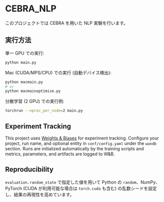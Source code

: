 # CEBRA_NLP

このプロジェクトでは CEBRA を用いた NLP 実験を行います。

## 実行方法

単一 GPU での実行:

```bash
python main.py
```

Mac (CUDA/MPS/CPU) での実行 (自動デバイス検出):

```bash
python macmain.py
# or
python macmainoptimize.py
```

分散学習 (2 GPU) での実行例:

```bash
torchrun --nproc_per_node=2 main.py
```

## Experiment Tracking

This project uses [Weights & Biases](https://wandb.ai/) for experiment tracking.
Configure your project, run name, and optional entity in `conf/config.yaml`
under the `wandb` section. Runs are initialized automatically by the
training scripts and metrics, parameters, and artifacts are logged to W&B.

## Reproducibility

`evaluation.random_state` で指定した値を用いて Python の `random`、NumPy、PyTorch (CUDA が利用可能な場合は `torch.cuda` も含む) の乱数シードを設定し、結果の再現性を高めています。

